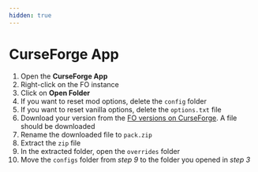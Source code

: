 ```yaml
---
hidden: true
---
```


# CurseForge App

1. Open the **CurseForge App**
2. Right-click on the FO instance
3. Click on **Open Folder**
4. If you want to reset mod options, delete the `config` folder
5. If you want to reset vanilla options, delete the `options.txt` file
6. Download your version from the [FO versions on CurseForge](https://curseforge.com/minecraft/modpacks/fabulously-optimized/files). A file should be downloaded
7. Rename the downloaded file to `pack.zip`
8. Extract the `zip` file
9. In the extracted folder, open the `overrides` folder
10. Move the `configs` folder from _step 9_ to the folder you opened in _step 3_
